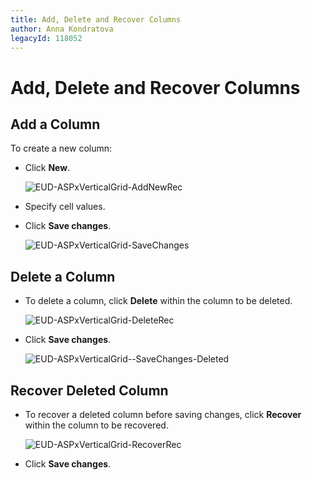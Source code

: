 ```yaml
---
title: Add, Delete and Recover Columns
author: Anna Kondratova
legacyId: 118052
---
```

# Add, Delete and Recover Columns
## Add a Column
To create a new column:
* Click **New**.
	
	![EUD-ASPxVerticalGrid-AddNewRec](../../../images/img126997.png)
* Specify cell values.
* Click **Save changes**.
	
	![EUD-ASPxVerticalGrid-SaveChanges](../../../images/img126998.png)

## Delete a Column
* To delete a column, click **Delete** within the column to be deleted.
	
	![EUD-ASPxVerticalGrid-DeleteRec](../../../images/img126999.png)
* Click **Save changes**.
	
	![EUD-ASPxVerticalGrid--SaveChanges-Deleted](../../../images/img127001.png)

## Recover Deleted Column
* To recover a deleted column before saving changes, click **Recover** within the column to be recovered.
	
	![EUD-ASPxVerticalGrid-RecoverRec](../../../images/img127000.png)
* Click **Save changes**.

